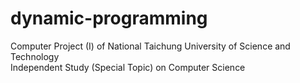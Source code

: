 # dynamic-programming

Computer Project (I) of National Taichung University of Science and Technology  
Independent Study (Special Topic) on Computer Science
